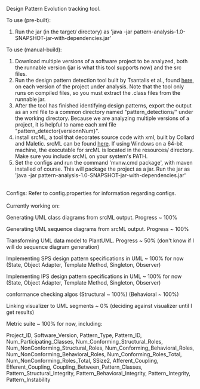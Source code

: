 Design Pattern Evolution tracking tool.

To use (pre-built):
1) Run the jar (in the target/ directory) as 'java -jar pattern-analysis-1.0-SNAPSHOT-jar-with-dependencies.jar'

To use (manual-build):

1) Download multiple versions of a software project to be analyzed, 
both the runnable version (jar is what this tool supports now) and the src files.
2) Run the design pattern detection tool built by  Tsantalis et al., found
[here](https://users.encs.concordia.ca/~nikolaos/pattern_detection.html), on each
version of the project under analysis. Note that the tool only runs on compiled 
files, so you must extract the .class files from the runnable jar. 
3) After the tool has finished identifying design patterns, export the output as
an xml file to a common directory named "pattern_detections/" under the working directory. Because we are analyzing
multiple versions of a project, it is helpful to name each xml file "pattern_detector{versionnNum}".
4) install srcML, a tool that decorates source code with xml, built by Collard and Maletic. 
srcML can be found [here](http://www.srcml.org/). If using Windows on a 64-bit machine, the executable for 
 srcML is located in the resources/ directory. Make sure you include srcML on your system's PATH. 
5) Set the configs and run the command 'mvnw.cmd package', with maven installed of course. This will package the project 
as a jar. Run the jar as 'java -jar pattern-analysis-1.0-SNAPSHOT-jar-with-dependencies.jar'




<br>
Configs:
Refer to config.properties for information regarding configs.
</br>


<br>
Currently working on:

Generating UML class diagrams from srcML output. Progress ~ 100%

Generating UML sequence diagrams from srcML output. Progress ~ 100%

Transforming UML data model to PlantUML. Progress ~ 50% (don't know if I will do sequence diagram generation)

Implementing SPS design pattern specifications in UML ~ 100% for now (State, Object Adapter, Template Method, Singleton, Observer)

Implementing IPS design pattern specifications in UML ~ 100% for now (State, Object Adapter, Template Method, Singleton, Observer)

conformance checking algos (Structural ~ 100%) (Behavioral ~ 100%)

Linking visualizer to UML segments ~ 0% (deciding against visualizer until I get results)

Metric suite ~ 100% for now, including:

Project_ID, Software_Version, Pattern_Type, Pattern_ID, Num_Participating_Classes, Num_Conforming_Structural_Roles, Num_NonConforming_Structural_Roles, Num_Conforming_Behavioral_Roles, Num_NonConforming_Behavioral_Roles, Num_Conforming_Roles_Total, Num_NonConforming_Roles_Total, SSize2, Afferent_Coupling, Efferent_Coupling, Coupling_Between_Pattern_Classes, Pattern_Structural_Integrity, Pattern_Behavioral_Integrity, Pattern_Integrity, Pattern_Instability</br>
